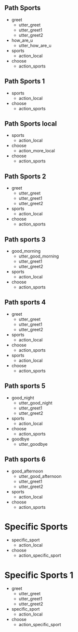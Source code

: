## Path Sports
* greet 
    - utter_greet
    - utter_greet1
    - utter_greet2
* how_are_u
    - utter_how_are_u
* sports
    - action_local
* choose
    - action_sports

## Path Sports 1
* sports
    - action_local
* choose
    - action_sports

## Path Sports local
* sports
    - action_local
* choose
    - action_more_local
* choose
    - action_sports

## Path Sports 2
* greet 
    - utter_greet
    - utter_greet1
    - utter_greet2
* sports
    - action_local
* choose
    - action_sports

## Path sports 3
* good_morning
    - utter_good_morning
    - utter_greet1
    - utter_greet2
* sports
    - action_local
* choose
    - action_sports

## Path sports 4
* greet
    - utter_greet
    - utter_greet1
    - utter_greet2
* sports
    - action_local
* choose
    - action_sports
* sports
    - action_local
* choose
    - action_sports

## Path sports 5
* good_night
    - utter_good_night
    - utter_greet1
    - utter_greet2
* sports
    - action_local
* choose
    - action_sports
* goodbye
    - utter_goodbye

## Path sports 6
* good_afternoon
    - utter_good_afternoon
    - utter_greet1
    - utter_greet2
* sports
    - action_local
* choose
    - action_sports

# Specific Sports
* specific_sport
    - action_local
* choose
    - action_specific_sport

# Specific Sports 1
* greet
    - utter_greet
    - utter_greet1
    - utter_greet2
* specific_sport
    - action_local
* choose 
    - action_specific_sport